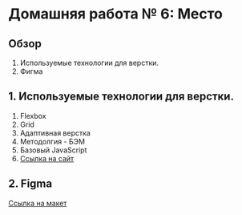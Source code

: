# Домашняя работа № 6: Место

## Обзор

1. Используемые технологии для верстки.
2. Фигма

## 1. Используемые технологии для верстки.

1. Flexbox
2. Grid
3. Адаптивная верстка
4. Методолгия - БЭМ
5. Базовый JavaScript
6. [Ссылка на сайт](https://morphinemeplz.github.io/mesto/)

## 2. Figma

[Ссылка на макет](https://www.figma.com/file/kRVLKwYG3d1HGLvh7JFWRT/JavaScript.-Sprint-6?node-id=0%3A1)
